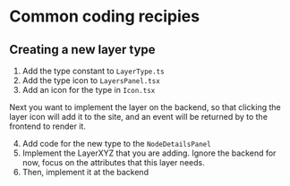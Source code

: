 # Common coding recipies

## Creating a new layer type

1. Add the type constant to `LayerType.ts`
2. Add the type icon to `LayersPanel.tsx`
3. Add an icon for the type in `Icon.tsx`

Next you want to implement the layer on the backend, so that clicking the layer icon will add it to the site,
and an event will be returned by to the frontend to render it.

4. Add code for the new type to the `NodeDetailsPanel`
5. Implement the LayerXYZ that you are adding. Ignore the backend for now, focus on the attributes that this layer needs.
6. Then, implement it at the backend